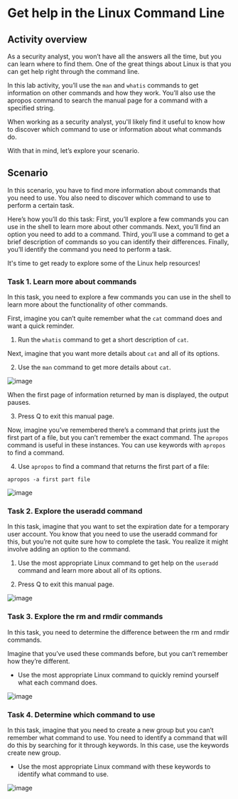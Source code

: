 # Get help in the Linux Command Line

## Activity overview
As a security analyst, you won’t have all the answers all the time, but you can learn where to find them. One of the great things about Linux is that you can get help right through the command line.

In this lab activity, you’ll use the `man` and `whatis` commands to get information on other commands and how they work. You’ll also use the apropos command to search the manual page for a command with a specified string.

When working as a security analyst, you'll likely find it useful to know how to discover which command to use or information about what commands do.

With that in mind, let’s explore your scenario.

## Scenario
In this scenario, you have to find more information about commands that you need to use. You also need to discover which command to use to perform a certain task.

Here’s how you’ll do this task: First, you’ll explore a few commands you can use in the shell to learn more about other commands. Next, you’ll find an option you need to add to a command. Third, you’ll use a command to get a brief description of commands so you can identify their differences. Finally, you’ll identify the command you need to perform a task.

It's time to get ready to explore some of the Linux help resources!

### Task 1. Learn more about commands
In this task, you need to explore a few commands you can use in the shell to learn more about the functionality of other commands.

First, imagine you can’t quite remember what the `cat` command does and want a quick reminder.

1. Run the `whatis` command to get a short description of `cat`.

Next, imagine that you want more details about `cat` and all of its options.

2. Use the `man` command to get more details about `cat`.

![image](https://github.com/user-attachments/assets/f92293c5-8d2b-465f-b230-1584a417be67)

When the first page of information returned by man is displayed, the output pauses.

3. Press Q to exit this manual page.

Now, imagine you’ve remembered there’s a command that prints just the first part of a file, but you can’t remember the exact command. The `apropos` command is useful in these instances. You can use keywords with `apropos` to find a command.

4. Use `apropos` to find a command that returns the first part of a file:

```
apropos -a first part file
```

![image](https://github.com/user-attachments/assets/f6a29e5e-bf46-4923-a13f-6243796bc16a)


### Task 2. Explore the useradd command
In this task, imagine that you want to set the expiration date for a temporary user account. You know that you need to use the useradd command for this, but you’re not quite sure how to complete the task. You realize it might involve adding an option to the command.

1. Use the most appropriate Linux command to get help on the `useradd` command and learn more about all of its options.

2. Press Q to exit this manual page.

![image](https://github.com/user-attachments/assets/1f391eaf-a270-4472-8629-ee1110fb7bfe)


### Task 3. Explore the rm and rmdir commands
In this task, you need to determine the difference between the rm and rmdir commands.

Imagine that you’ve used these commands before, but you can’t remember how they’re different.

- Use the most appropriate Linux command to quickly remind yourself what each command does.

![image](https://github.com/user-attachments/assets/8c6e2191-b81e-4016-96a9-532e88df5457)


### Task 4. Determine which command to use
In this task, imagine that you need to create a new group but you can’t remember what command to use. You need to identify a command that will do this by searching for it through keywords. In this case, use the keywords create new group.

- Use the most appropriate Linux command with these keywords to identify what command to use.

![image](https://github.com/user-attachments/assets/58b4461d-3cad-421c-a11a-b07db778c54e)
